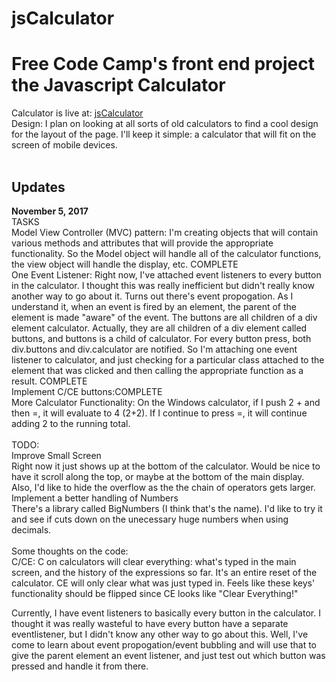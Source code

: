 # jsCalculator

<h1>Free Code Camp's front end project the Javascript Calculator</h1>
Calculator is live at: <a href="https://clockwerkz.github.io/jsCalculator/">jsCalculator</a>
<br />
Design: I plan on looking at all sorts of old calculators to find a cool design for the layout of the page. I'll keep it simple: a calculator that will fit on the screen of mobile devices.<br />
<br />
<h2>Updates</h2>
<b>November 5, 2017</b><br>
TASKS<br>
Model View Controller (MVC) pattern: I'm creating objects that will contain various methods and attributes that will provide the appropriate functionality. So the Model object will handle all of the calculator functions, the view object will handle the display, etc. COMPLETE<br>
One Event Listener: Right now, I've attached event listeners to every button in the calculator. I thought this was really inefficient but didn't really know another way to go about it. Turns out there's event propogation. As I understand it, when an event is fired by an element, the parent of the element is made "aware" of the event. The buttons are all children of a div element calculator. Actually, they are all children of a div element called buttons, and buttons is a child of calculator. For every button press, both div.buttons and div.calculator are notified. So I'm attaching one event listener to calculator, and just checking for a particular class attached to the element that was clicked and then calling the appropriate function as a result. COMPLETE<br>
Implement C/CE buttons:COMPLETE<br>
More Calculator Functionality: On the Windows calculator, if I push 2 + and then =, it will evaluate to 4 (2+2). If I continue to press =, it will continue adding 2 to the running total.<br>
<br>
TODO: <br>
Improve Small Screen<br>
Right now it just shows up at the bottom of the calculator. Would be nice to have it scroll along the top, or maybe at the bottom of the main display. Also, I'd like to hide the overflow as the the chain of operators gets larger.<br>
Implement a better handling of Numbers<br>
There's a library called BigNumbers (I think that's the name). I'd like to try it and see if cuts down on the unecessary huge numbers when using decimals.<br><br>
Some thoughts on the code: <br />
C/CE: C on calculators will clear everything: what's typed in the main screen, and the history of the expressions so far. It's an entire reset of the calculator. CE will only clear what was just typed in. Feels like these keys' functionality should be flipped since CE looks like "Clear Everything!" <br>

Currently, I have event listeners to basically every button in the calculator. I thought it was really wasteful to have every button have a separate eventlistener, but I didn't know any other way to go about this. Well, I've come to learn about event propogation/event bubbling and will use that to give the parent element an event listener, and just test out which button was pressed and handle it from there. 